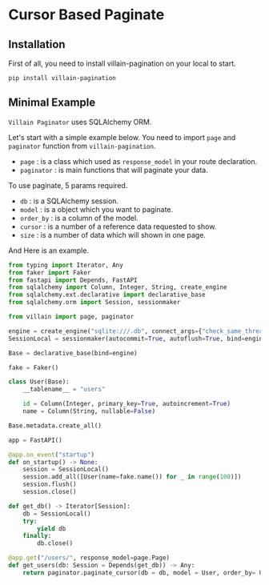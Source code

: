 # Cursor Based Paginate

## Installation
First of all, you need to install villain-pagination on your local to start.
```
pip install villain-pagination
```

## Minimal Example
`Villain Paginator` uses SQLAlchemy ORM. 

Let's start with a simple example below.
You need to import `page` and `paginator` function from `villain-pagination`.

- `page` : is a class which used as `response_model` in your route declaration.
- `paginator` : is main functions that will paginate your data.

To use paginate, 5 params required.

- `db` : is a SQLAlchemy session.
- `model` : is a object which you want to paginate.
- `order_by` : is a column of the model.
- `cursor` : is a number of a reference data requested to show.
- `size` : is a number of data which will shown in one page.

And Here is an example.

```python
from typing import Iterator, Any
from faker import Faker
from fastapi import Depends, FastAPI
from sqlalchemy import Column, Integer, String, create_engine
from sqlalchemy.ext.declarative import declarative_base
from sqlalchemy.orm import Session, sessionmaker

from villain import page, paginator

engine = create_engine("sqlite:///.db", connect_args={"check_same_thread": False})
SessionLocal = sessionmaker(autocommit=True, autoflush=True, bind=engine)

Base = declarative_base(bind=engine)

fake = Faker()

class User(Base):
    __tablename__ = "users"

    id = Column(Integer, primary_key=True, autoincrement=True)
    name = Column(String, nullable=False)

Base.metadata.create_all()

app = FastAPI()

@app.on_event("startup")
def on_startup() -> None:
    session = SessionLocal()
    session.add_all([User(name=fake.name()) for _ in range(100)])
    session.flush()
    session.close()

def get_db() -> Iterator[Session]:
    db = SessionLocal()
    try:
        yield db
    finally:
        db.close()

@app.get("/users/", response_model=page.Page)
def get_users(db: Session = Depends(get_db)) -> Any:
    return paginator.paginate_cursor(db = db, model = User, order_by= User.id, cursor = 10, size = 10)

```
